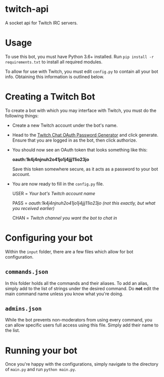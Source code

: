 # twitch-api
A socket api for Twitch IRC servers.

# Usage
To use this bot, you must have Python 3.6+ installed. Run `pip install -r requirements.txt` to install all required modules.

To allow for use with Twitch, you must edit `config.py` to contain all your bot info. Obtaining this information is outlined below.

# Creating a Twitch Bot
To create a bot with which you may interface with Twitch, you must do the following things:

- Create a new Twitch account under the bot's name.
- Head to the [Twitch Chat OAuth Password Generator](twitchapps.com/tmi) and click generate. Ensure that you are logged in as the bot, then click authorize.
- You should now see an OAuth token that looks something like this:

   __oauth:1k4j4njnuh2o41jo1j4jjj11io23jo__

   Save this token somewhere secure, as it acts as a password to your bot account.

- You are now ready to fill in the `config.py` file.

   USER = *Your bot's Twitch account name*

   PASS = *oauth:1k4j4njnuh2o41jo1j4jjj11io23jo (not this exactly, but what you received earlier)*

   CHAN = *Twitch channel you want the bot to chat in*

# Configuring your bot
Within the `input` folder, there are a few files which allow for bot configuration.

## `commands.json`
In this folder holds all the commands and their aliases. To add an alias, simply add to the list of strings under the desired command. Do **not** edit the main command name unless you know what you're doing.

## `admins.json`
While the bot prevents non-moderators from using every command, you can allow specific users full access using this file. Simply add their name to the list.

# Running your bot
Once you're happy with the configurations, simply navigate to the directory of `main.py` and run `python main.py`.